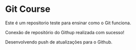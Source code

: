 # Git Course

Este é um repositorio teste para ensinar como o Git funciona.

Conexão de repositório do Githup realizada com sucesso! 

Desenvolvendo push de atualizações para o Github. 
